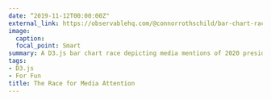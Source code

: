 ```yaml
---
date: “2019-11-12T00:00:00Z"
external_link: https://observablehq.com/@connorrothschild/bar-chart-race
image:
  caption: 
  focal_point: Smart
summary: A D3.js bar chart race depicting media mentions of 2020 presidential candidates over time. Built in Observable.
tags:
- D3.js
- For Fun
title: The Race for Media Attention
---
```


